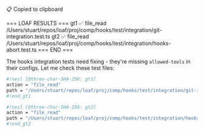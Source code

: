 📋 Copied to clipboard

=== LOAF RESULTS ===
gt1 ✅ file_read /Users/stuart/repos/loaf/proj/comp/hooks/test/integration/git-integration.test.ts
gt2 ✅ file_read /Users/stuart/repos/loaf/proj/comp/hooks/test/integration/hooks-abort.test.ts
=== END ===

The hooks integration tests need fixing - they're missing `allowed-tools` in their configs. Let me check these test files:

```sh nesl
#!nesl [@three-char-SHA-256: gt1]
action = "file_read"
path = "/Users/stuart/repos/loaf/proj/comp/hooks/test/integration/git-integration.test.ts"
#!end_gt1
```

```sh nesl
#!nesl [@three-char-SHA-256: gt2]
action = "file_read"
path = "/Users/stuart/repos/loaf/proj/comp/hooks/test/integration/hooks-abort.test.ts"
#!end_gt2
```